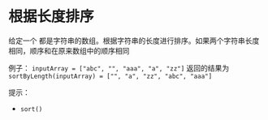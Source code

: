 # 根据长度排序

给定一个 都是字符串的数组。根据字符串的长度进行排序。如果两个字符串长度相同，顺序和在原来数组中的顺序相同

例子：
`inputArray = ["abc", "", "aaa", "a", "zz"]`
返回的结果为 `sortByLength(inputArray) = ["", "a", "zz", "abc", "aaa"]`

提示：

- `sort()`
